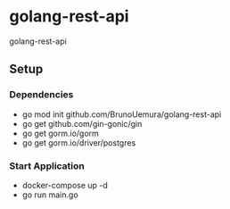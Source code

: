 # golang-rest-api

golang-rest-api

## Setup

### Dependencies

- go mod init github.com/BrunoUemura/golang-rest-api
- go get github.com/gin-gonic/gin
- go get gorm.io/gorm
- go get gorm.io/driver/postgres

### Start Application

- docker-compose up -d
- go run main.go
